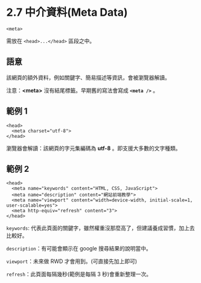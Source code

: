 # 2.7 中介資料(Meta Data)

`<meta>`

需放在 `<head>...</head>` 區段之中。

## 語意

該網頁的額外資料，例如關鍵字、簡易描述等資訊，會被瀏覽器解讀。

注意：**\<meta>** 沒有結尾標籤。早期舊的寫法會寫成 **`<meta />`** 。



## 範例 1

```markup
<head>
  <meta charset="utf-8">
</head>
```

瀏覽器會解讀：該網頁的字元集編碼為 **utf-8** 。即支援大多數的文字種類。



## 範例 2

```markup
<head>
  <meta name="keywords" content="HTML, CSS, JavaScript">
  <meta name="description" content="網站前端教學">
  <meta name="viewport" content="width=device-width, initial-scale=1, user-scalable=yes">
  <meta http-equiv="refresh" content="3">
</head>
```

`keywords`: 代表此頁面的關鍵字，雖然權重沒那麼高了，但建議養成習慣，加上去比較好。

`description`：有可能會顯示在 google 搜尋結果的說明當中。

`viewport`：未來做 RWD 才會用到。(可直接先加上即可)

`refresh`：此頁面每隔幾秒(範例是每隔 3 秒)會重新整理一次。

